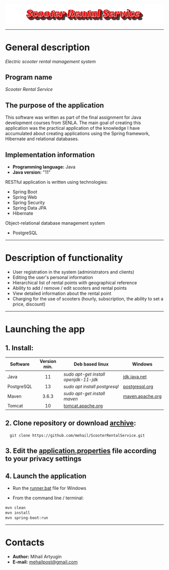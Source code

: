 <img src="https://github.com/mehail/ScooterRentalService/blob/master/other/logo/logo.png"/>

____
# General description
*Electric scooter rental management system*

## Program name
*Scooter Rental Service*

## The purpose of the application
This software was written as part of the final assignment for Java development courses from SENLA. 
The main goal of creating this application was the practical application of the knowledge I have accumulated about 
creating applications using the Spring framework, Hibernate and relational databases.

## Implementation information
* **Programming language:** Java
* **Java version:** "11"

RESTful application is written using technologies:
* Spring Boot 
* Spring Web
* Spring Security
* Spring Data JPA
* Hibernate

Object-relational database management system
* PostgreSQL
___
# Description of functionality
* User registration in the system (administrators and clients)
* Editing the user's personal information
* Hierarchical list of rental points with geographical reference
* Ability to add / remove / edit scooters and rental points
* View detailed information about the rental point
* Charging for the use of scooters (hourly, subscription, the ability to set a price, discount)

___

# Launching the app

## 1. Install:
<table>
    <thead>
        <tr>
            <th>Software</th>
            <th>Version min.</th>
            <th>Deb based linux</th>
            <th>Windows</th>
        </tr>
    </thead>
    <tbody>
        <tr>
            <td>Java</td>
            <td align="center">11</td>
            <td><i>sudo apt-get install openjdk-11-jdk</i></td>
            <td><a href="https://jdk.java.net/java-se-ri/11">jdk.java.net</a></td>
        </tr>
        <tr>
            <td>PostgreSQL</td>
            <td align="center">13</td>
            <td><i>sudo apt install postgresql</i></td>
            <td><a href="https://www.postgresql.org/download/windows/">postgresql.org</a></td>
        </tr>
        <tr>
            <td>Maven</td>
            <td align="center">3.6.3</td>
            <td><i>sudo apt-get install maven</i></td>
            <td><a href="https://maven.apache.org/download.cgi">maven.apache.org</a></td>
        </tr>
        <tr>
            <td>Tomcat</td>
            <td align="center">10</td>
            <td colspan="2"><a href="https://tomcat.apache.org/download-10.cgi">tomcat.apache.org</a></td>
        </tr>
    </tbody>
</table>

## 2. Clone repository or download [archive](https://github.com/mehail/ScooterRentalService/archive/master.zip):

```
  git clone https://github.com/mehail/ScooterRentalService.git
```

## 3. Edit the [application.properties](src/main/resources/application.properties) file according to your privacy settings

## 4. Launch the application
* Run the [runner.bat](runner.bat) file for Windows 


* From the command line / terminal:

```
mvn clean
mvn install
mvn spring-boot:run
```

____

# Contacts

* **Author:** Mihail Artyugin
* **E-mail:** mehailpost@gmail.com